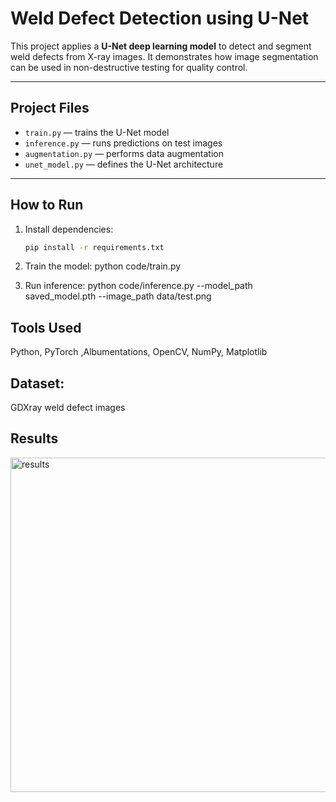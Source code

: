 # Weld Defect Detection using U-Net

This project applies a **U-Net deep learning model** to detect and segment weld defects from X-ray images. It demonstrates how image segmentation can be used in non-destructive testing for quality control.

---

## Project Files
- `train.py` — trains the U-Net model  
- `inference.py` — runs predictions on test images  
- `augmentation.py` — performs data augmentation  
- `unet_model.py` — defines the U-Net architecture  

---

## How to Run
1. Install dependencies:
   ```bash
   pip install -r requirements.txt

2. Train the model:
python code/train.py

3. Run inference:
python code/inference.py --model_path saved_model.pth --image_path data/test.png


## Tools Used
Python, PyTorch ,Albumentations, OpenCV, NumPy, Matplotlib

## Dataset: 
GDXray weld defect images

## Results
<img width="1638" height="535" alt="results" src="https://github.com/user-attachments/assets/9cc8fe6d-564d-4272-9970-b11c7f899665" />
